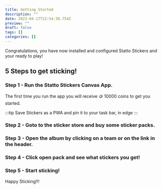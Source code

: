 ```yaml
---
title: Getting Started
description: ""
date: 2023-04-17T22:54:30.754Z
preview: ""
draft: false
tags: []
categories: []
---
```


Congratulations, you have now installed and configured Statto Stickers and your ready to play!

## 5 Steps to get sticking!

### Step 1 - Run the **Statto Stickers** Canvas App.

The first time you run the app you will receive 🪙 10000 coins to get you started.

:::tip 
Save Stickers as a PWA and pin it to your task bar, in edge
:::

### Step 2 - Goto to the sticker store and buy some sticker packs.

### Step 3 - Open the album by clicking on a team or on the link in the header.

### Step 4 - Click open pack and see what stickers you get!

### Step 5 - Start sticking!
Happy Sticking!!!